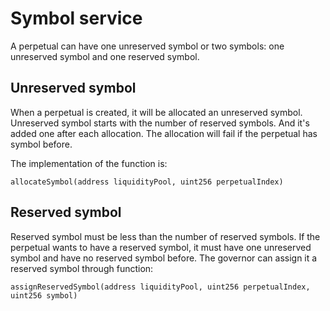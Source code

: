 # Symbol service

A perpetual can have one unreserved symbol or two symbols: one unreserved symbol and one reserved symbol.

## Unreserved symbol

When a perpetual is created, it will be allocated an unreserved symbol. Unreserved symbol starts with the number of reserved symbols. And it's added one after each allocation. The allocation will fail if the perpetual has symbol before.

The implementation of the function is:
```solidity
allocateSymbol(address liquidityPool, uint256 perpetualIndex)
```

## Reserved symbol

Reserved symbol must be less than the number of reserved symbols. If the perpetual wants to have a reserved symbol, it must have one unreserved symbol and have no reserved symbol before. The governor can assign it a reserved symbol through function:
```solidity
assignReservedSymbol(address liquidityPool, uint256 perpetualIndex, uint256 symbol)
```
